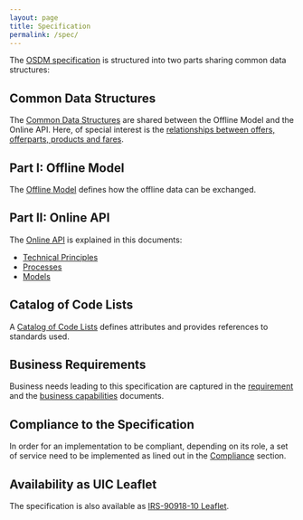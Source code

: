 ```yaml
---
layout: page
title: Specification
permalink: /spec/
---
```


The [OSDM specification](./) is structured into two parts sharing common
data structures:

## Common Data Structures

The [Common Data Structures](./common-data-structures/) are shared between the
Offline Model and the Online API. Here, of special interest is the
[relationships between offers, offerparts, products and fares](./relationship-offer-offerpart-product-and-fare/).

## Part I: Offline Model

The [Offline Model](./offline-model/) defines how the offline data can be exchanged.

## Part II: Online API

The [Online API](https://app.swaggerhub.com/apis-docs/schlpbch/uic-90918_10_osdm/1.1.0-rc)
is explained in this documents:

- [Technical Principles](./technical-principles/)
- [Processes](./processes/)
- [Models](./models/)

## Catalog of Code Lists

A [Catalog of Code Lists](./catalog-of-code-lists/) defines attributes
and provides references to standards used.

## Business Requirements

Business needs leading to this specification are captured in the [requirement](./requirements) and the [business capabilities](./business-capabilities) documents.

## Compliance to the Specification

In order for an implementation to be compliant, depending on its role, a set of service need to be
implemented as lined out in the [Compliance](./compliance/) section.

## Availability as UIC Leaflet

The specification is also available as [IRS-90918-10 Leaflet](https://github.com/UnionInternationalCheminsdeFer/OSDM/blob/master/specification/v1.0.0/IRS-90918-10-v1.1.0.pdf).
